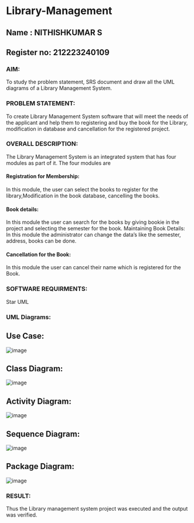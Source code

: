 # Library-Management
## Name : NITHISHKUMAR S
## Register no: 212223240109
### AIM:
To study the problem statement, SRS document and draw all the UML diagrams of a Library Management System.
### PROBLEM STATEMENT:
To create Library Management System software that will meet the needs of the applicant
and help them to registering and buy the book for the Library, modification in database and
cancellation for the registered project.
### OVERALL DESCRIPTION:
The Library Management System is an integrated system that has four modules as part of
it. The four modules are
#### Registration for Membership:
In this module, the user can select the books to register for the library,Modification in the book
database, cancelling the books.
#### Book details:
In this module the user can search for the books by giving bookie in the project and selecting
the semester for the book.
Maintaining Book Details:
In this module the administrator can change the data’s like the semester, address, books can be
done.
#### Cancellation for the Book:
In this module the user can cancel their name which is registered for the Book.
### SOFTWARE REQUIRMENTS:
Star UML
### UML Diagrams:
## Use Case:
![image](https://github.com/user-attachments/assets/d0ed36c4-1d71-4a13-ac3f-54d0f2ba74f2)

## Class Diagram:
![image](https://github.com/user-attachments/assets/f5ceb7da-4e20-4add-8aea-f5389d6da451)

## Activity Diagram:
![image](https://github.com/user-attachments/assets/f72dd349-e3cb-4483-ab90-1712078a9d43)

## Sequence Diagram:
![image](https://github.com/user-attachments/assets/29e21e98-a781-45a7-970d-c961eed862bb)

## Package Diagram:
![image](https://github.com/user-attachments/assets/167eb503-15a0-471b-a908-a470d5b13ec8)


### RESULT:
Thus the Library management system project was executed and the output was verified.
